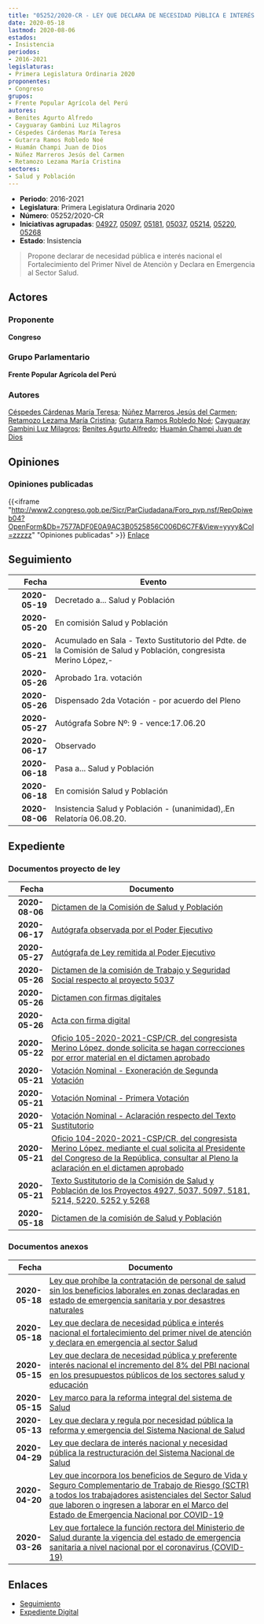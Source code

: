 ```yaml
---
title: "05252/2020-CR - LEY QUE DECLARA DE NECESIDAD PÚBLICA E INTERÉS NACIONAL EL FORTALECIMIENTO DE PRIMER NIVEL DE ATENCIÓN Y DECLARA EN EMERGENCIA AL SECTOR SALUD"
date: 2020-05-18
lastmod: 2020-08-06
estados:
- Insistencia
periodos:
- 2016-2021
legislaturas:
- Primera Legislatura Ordinaria 2020
proponentes:
- Congreso
grupos:
- Frente Popular Agrícola del Perú
autores:
- Benites Agurto Alfredo
- Cayguaray Gambini Luz Milagros
- Céspedes Cárdenas María Teresa
- Gutarra Ramos Robledo Noé
- Huamán Champi Juan de Dios
- Núñez Marreros Jesús del Carmen
- Retamozo Lezama María Cristina
sectores:
- Salud y Población
---
```

- **Periodo**: 2016-2021
- **Legislatura**: Primera Legislatura Ordinaria 2020
- **Número**: 05252/2020-CR
- **Iniciativas agrupadas**: [04927](../../04900/04927), [05097](../../05000/05097), [05181](../../05100/05181), [05037](../../05000/05037), [05214](../../05200/05214), [05220](../../05200/05220), [05268](../../05200/05268)
- **Estado**: Insistencia

> Propone declarar de necesidad pública e interés nacional el Fortalecimiento del Primer Nivel de Atenciòn y Declara en Emergencia al Sector Salud.


## Actores

### Proponente

**Congreso**

### Grupo Parlamentario

**Frente Popular Agrícola del Perú**

### Autores

[Céspedes Cárdenas María Teresa](mailto:mailto:mcespedes@congreso.gob.pe); [Núñez Marreros Jesús del Carmen](mailto:mailto:jnunez@congreso.gob.pe); [Retamozo Lezama María Cristina](mailto:mailto:mretamozo@congreso.gob.pe); [Gutarra Ramos Robledo Noé](mailto:mailto:rgutarra@congreso.gob.pe); [Cayguaray Gambini Luz Milagros](mailto:mailto:lcayguaray@congreso.gob.pe); [Benites Agurto Alfredo](mailto:mailto:abenites@congreso.gob.pe); [Huamán Champi Juan de Dios](mailto:mailto:jhuamanch@congreso.gob.pe)

## Opiniones

### Opiniones publicadas

{{<iframe "http://www2.congreso.gob.pe/Sicr/ParCiudadana/Foro_pvp.nsf/RepOpiweb04?OpenForm&Db=7577ADF0E0A9AC3B0525856C006D6C7F&View=yyyy&Col=zzzzz" "Opiniones publicadas" >}}
[Enlace](http://www2.congreso.gob.pe/Sicr/ParCiudadana/Foro_pvp.nsf/RepOpiweb04?OpenForm&Db=7577ADF0E0A9AC3B0525856C006D6C7F&View=yyyy&Col=zzzzz)


## Seguimiento

| Fecha | Evento |
|------:|--------|
| **2020-05-19** | Decretado a... Salud y Población |
| **2020-05-20** | En comisión Salud y Población |
| **2020-05-21** | Acumulado en Sala - Texto Sustitutorio del Pdte. de la Comisión de Salud y Población, congresista Merino López,- |
| **2020-05-26** | Aprobado 1ra. votación |
| **2020-05-26** | Dispensado 2da Votación - por acuerdo del Pleno |
| **2020-05-27** | Autógrafa Sobre Nº: 9 - vence:17.06.20 |
| **2020-06-17** | Observado |
| **2020-06-18** | Pasa a... Salud y Población |
| **2020-06-18** | En comisión Salud y Población |
| **2020-08-06** | Insistencia Salud y Población - (unanimidad),.En Relatoría 06.08.20. |

## Expediente

### Documentos proyecto de ley

| Fecha | Documento |
|------:|-----------|
| **2020-08-06** | [Dictamen de la Comisión de Salud y Población](http://www.leyes.congreso.gob.pe/Documentos/2016_2021/Dictamenes/Proyectos_de_Ley/04927DC21MAY20200806.pdf) |
| **2020-06-17** | [Autógrafa observada por el Poder Ejecutivo](http://www.leyes.congreso.gob.pe/Documentos/2016_2021/Observacion_a_la_Autografa/OBAU04927-20200617.pdf) |
| **2020-05-27** | [Autógrafa de Ley remitida al Poder Ejecutivo](http://www.leyes.congreso.gob.pe/Documentos/2016_2021/Autografas/Ley_y_de_Resolucion_Legislativa/AU0492720200527.pdf) |
| **2020-05-26** | [Dictamen de la comisión de Trabajo y Seguridad Social respecto al proyecto 5037](http://www.leyes.congreso.gob.pe/Documentos/2016_2021/Dictamenes/Proyectos_de_Ley/05037DC22MAY20200526.pdf) |
| **2020-05-26** | [Dictamen con firmas digitales](http://www.leyes.congreso.gob.pe/Documentos/2016_2021/Dictamenes/Proyectos_de_Ley/05037DC23MAY.pdf) |
| **2020-05-26** | [Acta con firma digital](http://www.leyes.congreso.gob.pe/Documentos/2016_2021/Actas/Comisiones_Ordinarias/ACTA-CTSS-05037.pdf) |
| **2020-05-22** | [Oficio 105-2020-2021-CSP/CR, del congresista Merino López, donde solicita se hagan correcciones por error material en el dictamen aprobado](http://www.leyes.congreso.gob.pe/Documentos/2016_2021/Oficios/Congresistas/OFICIO-105-2020_2021-CSP-CR.pdf) |
| **2020-05-21** | [Votación Nominal - Exoneración de Segunda Votación](http://www.leyes.congreso.gob.pe/Documentos/2016_2021/Asistencia_y_Votacion/Proyectos_de_Ley/Exoneracion_de_Segunda_Votacion/AVESV04927-20200521.pdf) |
| **2020-05-21** | [Votación Nominal - Primera Votación](http://www.leyes.congreso.gob.pe/Documentos/2016_2021/Asistencia_y_Votacion/Proyectos_de_Ley/AV04927-20200521.pdf) |
| **2020-05-21** | [Votación Nominal - Aclaración respecto del Texto Sustitutorio](http://www.leyes.congreso.gob.pe/Documentos/2016_2021/Asistencia_y_Votacion/Proyectos_de_Ley/AVAC04927-20200521.pdf) |
| **2020-05-21** | [Oficio 104-2020-2021-CSP/CR, del congresista Merino López, mediante el cual solicita al Presidente del Congreso de la República, consultar al Pleno la aclaración en el dictamen aprobado](http://www.leyes.congreso.gob.pe/Documentos/2016_2021/Oficios/Congresistas/ACLARACION-4927.pdf) |
| **2020-05-21** | [Texto Sustitutorio de la Comisión de Salud y Población de los Proyectos 4927, 5037, 5097, 5181, 5214, 5220, 5252 y 5268](http://www.leyes.congreso.gob.pe/Documentos/2016_2021/Texto_Sustitutorio/Proyectos_de_Ley/TS0492720200521...pdf) |
| **2020-05-18** | [Dictamen de la comisión de Salud y Población](http://www.leyes.congreso.gob.pe/Documentos/2016_2021/Dictamenes/Proyectos_de_Ley/04927DC21MAY-20200518.pdf) |

### Documentos anexos

| Fecha | Documento |
|------:|-----------|
| **2020-05-18** | [Ley que prohíbe la contratación de personal de salud sin los beneficios laborales en zonas declaradas en estado de emergencia sanitaria y por desastres naturales](http://www.leyes.congreso.gob.pe/Documentos/2016_2021/Proyectos_de_Ley_y_de_Resoluciones_Legislativas/PL05268-20200518.pdf) |
| **2020-05-18** | [Ley que declara de necesidad pública e interés nacional el fortalecimiento del primer nivel de atención y declara en emergencia al sector Salud](http://www.leyes.congreso.gob.pe/Documentos/2016_2021/Proyectos_de_Ley_y_de_Resoluciones_Legislativas/PL05252_20200518.pdf) |
| **2020-05-15** | [Ley que declara de necesidad pública y preferente interés nacional el incremento del 8% del PBI nacional en los presupuestos públicos de los sectores salud y educación](http://www.leyes.congreso.gob.pe/Documentos/2016_2021/Proyectos_de_Ley_y_de_Resoluciones_Legislativas/PL05220-20200515.pdf) |
| **2020-05-15** | [Ley marco para la reforma integral del sistema de Salud](http://www.leyes.congreso.gob.pe/Documentos/2016_2021/Proyectos_de_Ley_y_de_Resoluciones_Legislativas/PL05214-20200515.pdf) |
| **2020-05-13** | [Ley que declara y regula por necesidad pública la reforma y emergencia del Sistema Nacional de Salud](http://www.leyes.congreso.gob.pe/Documentos/2016_2021/Proyectos_de_Ley_y_de_Resoluciones_Legislativas/PL05181-20200513.pdf) |
| **2020-04-29** | [Ley que declara de interés nacional y necesidad pública la restructuración del Sistema Nacional de Salud](http://www.leyes.congreso.gob.pe/Documentos/2016_2021/Proyectos_de_Ley_y_de_Resoluciones_Legislativas/PL05097_20200429.pdf) |
| **2020-04-20** | [Ley que incorpora los beneficios de Seguro de Vida y Seguro Complementario de Trabajo de Riesgo (SCTR) a todos los trabajadores asistenciales del Sector Salud que laboren o ingresen a laborar en el Marco del Estado de Emergencia Nacional por COVID-19](http://www.leyes.congreso.gob.pe/Documentos/2016_2021/Proyectos_de_Ley_y_de_Resoluciones_Legislativas/PL05037_20200420.pdf) |
| **2020-03-26** | [Ley que fortalece la función rectora del Ministerio de Salud durante la vigencia del estado de emergencia sanitaria a nivel nacional por el coronavirus (COVID-19)](http://www.leyes.congreso.gob.pe/Documentos/2016_2021/Proyectos_de_Ley_y_de_Resoluciones_Legislativas/PL04927-20200326..pdf) |

## Enlaces

- [Seguimiento](http://www2.congreso.gob.pe/Sicr/TraDocEstProc/CLProLey2016.nsf/f7fff46988ca05b1052578e100829cc7/4b78fa8f00d364b30525856d0000c5af?OpenDocument)
- [Expediente Digital](http://www2.congreso.gob.pe/Sicr/TraDocEstProc/Expvirt_2011.nsf/visbusqptramdoc1621/05252?opendocument)

